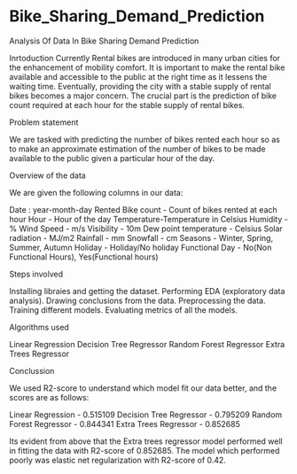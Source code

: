 # Bike_Sharing_Demand_Prediction
Analysis Of Data In Bike Sharing Demand Prediction


Inrtoduction
             Currently Rental bikes are introduced in many urban cities for the enhancement of mobility comfort. It is important to make the rental bike available and accessible to the public at the right time as it lessens the waiting time. Eventually, providing the city with a stable supply of rental bikes becomes a major concern. The crucial part is the prediction of bike count required at each hour for the stable supply of rental bikes.


Problem statement

We are tasked with predicting the number of bikes rented each hour so as to make an approximate estimation of the number of bikes to be made available to the public given a particular hour of the day.


Overview of the data

We are given the following columns in our data:

Date : year-month-day
Rented Bike count - Count of bikes rented at each hour
Hour - Hour of the day
Temperature-Temperature in Celsius
Humidity - %
Wind Speed - m/s
Visibility - 10m
Dew point temperature - Celsius
Solar radiation - MJ/m2
Rainfall - mm
Snowfall - cm
Seasons - Winter, Spring, Summer, Autumn
Holiday - Holiday/No holiday
Functional Day - No(Non Functional Hours), Yes(Functional hours)

Steps involved

Installing libraies and getting the dataset.
Performing EDA (exploratory data analysis).
Drawing conclusions from the data.
Preprocessing the data.
Training different models.
Evaluating metrics of all the models.


Algorithms used

Linear Regression
Decision Tree Regressor
Random Forest Regressor
Extra Trees Regressor

Conclussion

We used R2-score to understand which model fit our data better, and the scores are as follows:

Linear Regression - 0.515109
Decision Tree Regressor - 0.795209
Random Forest Regressor - 0.844341
Extra Trees Regressor - 0.852685

Its evident from above that the Extra trees regressor model performed well in fitting the data with R2-score of 0.852685. The model which performed poorly was elastic net regularization with R2-score of 0.42.
